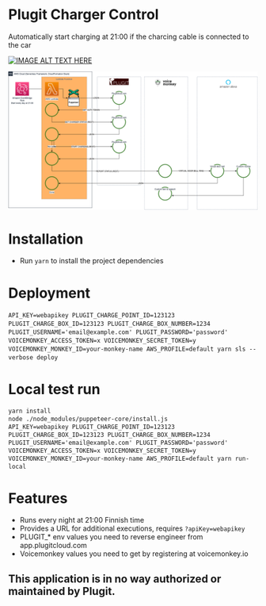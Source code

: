 # Plugit Charger Control

Automatically start charging at 21:00 if the charcing cable is connected to the car

[![IMAGE ALT TEXT HERE](https://img.youtube.com/vi/C_RdafZ5Cr8/0.jpg)](https://www.youtube.com/watch?v=C_RdafZ5Cr8)


![Flow diagram](doc/plugit-charger-control.png)

# Installation

- Run `yarn` to install the project dependencies

# Deployment

`API_KEY=webapikey PLUGIT_CHARGE_POINT_ID=123123 PLUGIT_CHARGE_BOX_ID=123123 PLUGIT_CHARGE_BOX_NUMBER=1234 PLUGIT_USERNAME='email@example.com' PLUGIT_PASSWORD='password' VOICEMONKEY_ACCESS_TOKEN=x VOICEMONKEY_SECRET_TOKEN=y VOICEMONKEY_MONKEY_ID=your-monkey-name AWS_PROFILE=default yarn sls --verbose deploy`

# Local test run
```
yarn install
node ./node_modules/puppeteer-core/install.js
API_KEY=webapikey PLUGIT_CHARGE_POINT_ID=123123 PLUGIT_CHARGE_BOX_ID=123123 PLUGIT_CHARGE_BOX_NUMBER=1234 PLUGIT_USERNAME='email@example.com' PLUGIT_PASSWORD='password' VOICEMONKEY_ACCESS_TOKEN=x VOICEMONKEY_SECRET_TOKEN=y VOICEMONKEY_MONKEY_ID=your-monkey-name AWS_PROFILE=default yarn run-local
```

# Features
- Runs every night at 21:00 Finnish time
- Provides a URL for additional executions, requires `?apiKey=webapikey`
- PLUGIT_* env values you need to reverse engineer from app.plugitcloud.com
- Voicemonkey values you need to get by registering at voicemonkey.io

## This application is in no way authorized or maintained by Plugit.
